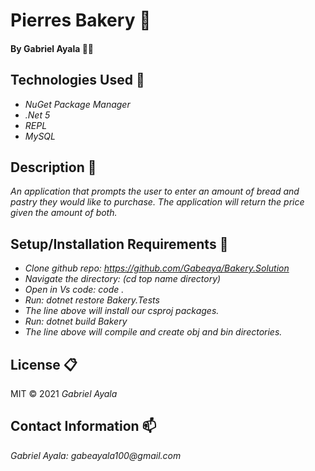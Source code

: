 # Pierres Bakery :pie:


#### By Gabriel Ayala :technologist:

## Technologies Used :floppy_disk:
* _NuGet Package Manager_
* _.Net 5_
* _REPL_
* _MySQL_

## Description :page_with_curl:
_An application that prompts the user to enter an amount of bread and pastry they would like to purchase. The application will return the price given the amount of both._

## Setup/Installation Requirements :triangular_ruler:

* _Clone github repo: https://github.com/Gabeaya/Bakery.Solution_
* _Navigate the directory: (cd top name directory)_
* _Open in Vs code: code ._
* _Run: dotnet restore Bakery.Tests_
* _The line above will install our csproj packages._
* _Run: dotnet build Bakery_
* _The line above will compile and create obj and bin directories._

## License :clipboard:
MIT &copy; 2021 _Gabriel Ayala_
## Contact Information :mailbox:

_Gabriel Ayala:
gabeayala100@gmail.com_